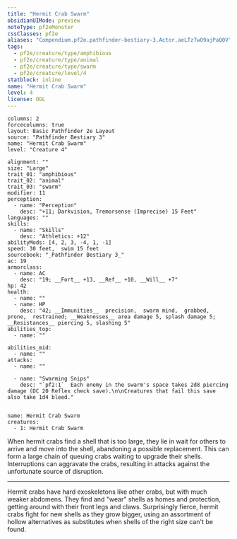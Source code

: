 ```yaml
---
title: "Hermit Crab Swarm"
obsidianUIMode: preview
noteType: pf2eMonster
cssClasses: pf2e
aliases: "Compendium.pf2e.pathfinder-bestiary-3.Actor.aeLTz7wO9ajPaQ0V" 
tags:
  - pf2e/creature/type/amphibious
  - pf2e/creature/type/animal
  - pf2e/creature/type/swarm
  - pf2e/creature/level/4
statblock: inline
name: "Hermit Crab Swarm"
level: 4
license: OGL
---
```


```statblock
columns: 2
forcecolumns: true
layout: Basic Pathfinder 2e Layout
source: "Pathfinder Bestiary 3"
name: "Hermit Crab Swarm"
level: "Creature 4"

alignment: ""
size: "Large"
trait_01: "amphibious"
trait_02: "animal"
trait_03: "swarm"
modifier: 11
perception:
  - name: "Perception"
    desc: "+11; Darkvision, Tremorsense (Imprecise) 15 Feet"
languages: ""
skills:
  - name: "Skills"
    desc: "Athletics: +12"
abilityMods: [4, 2, 3, -4, 1, -1]
speed: 30 feet,  swim 15 feet
sourcebook: "_Pathfinder Bestiary 3_"
ac: 19
armorclass:
  - name: AC
    desc: "19; __Fort__ +13, __Ref__ +10, __Will__ +7"
hp: 42
health:
  - name: ""
  - name: HP
    desc: "42; __Immunities__  precision,  swarm mind,  grabbed,  prone,  restrained; __Weaknesses__ area damage 5, splash damage 5; __Resistances__ piercing 5, slashing 5"
abilities_top:
  - name: ""

abilities_mid:
  - name: ""
attacks:
  - name: ""

  - name: "Swarming Snips"
    desc: "`pf2:1`  Each enemy in the swarm's space takes 2d8 piercing damage (DC 20 Reflex check save).\n\nCreatures that fail this save also take 1d4 bleed."
 
```

```encounter-table
name: Hermit Crab Swarm
creatures:
  - 1: Hermit Crab Swarm
```



When hermit crabs find a shell that is too large, they lie in wait for others to arrive and move into the shell, abandoning a possible replacement. This can form a large chain of queuing crabs waiting to upgrade their shells. Interruptions can aggravate the crabs, resulting in attacks against the unfortunate source of disruption.

* * *

Hermit crabs have hard exoskeletons like other crabs, but with much weaker abdomens. They find and "wear" shells as homes and protection, getting around with their front legs and claws. Surprisingly fierce, hermit crabs fight for new shells as they grow bigger, using an assortment of hollow alternatives as substitutes when shells of the right size can't be found.
